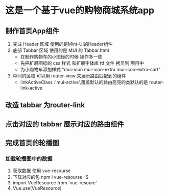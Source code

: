 # 这是一个基于vue的购物商城系统app

## 制作首页App组件

1. 完成 Header 区域 使用的是Mint-UI的Header组件
2. 底部 Tabbar 区域  使用的是 MUI 的 Tabbar.html
    + 在制作购物车的小图标的时候 操作多一些
    + 先把扩展图标的 css 样式 和扩展字体库 ttf 文件 拷贝到 项目中
    + 为小购物车添加样式 "mui-icon mui-icon-extra mui-icon-extra-cart"
3. 中间的区域 可以用 router-view 来展示路由匹配到的组件
    + linkActiveClass :'mui-active',覆盖默认的路由高亮的类默认的是 router-link-active

## 改造 tabbar 为router-link

## 点击对应的 tabbar 展示对应的路由组件

## 完成首页的轮播图

### 加载轮播图中的数据

1. 获取数据 使用 vue-resourse
2. 下载对应的包  npm i vue-resourse -S
3. import VueResource from 'vue-resourc'
4. Vue.use(VueResource)
